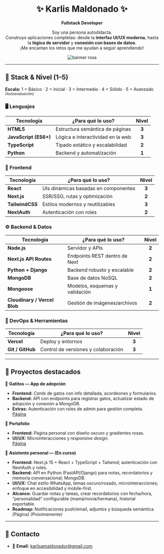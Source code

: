 <div align="center">

# ✨ Karlis Maldonado ✨

**Fullstack Developer**

Soy una persona autodidacta.  
Construyo aplicaciones completas: desde la **interfaz UI/UX moderna**, hasta la **lógica de servidor** y **conexión con bases de datos**.  
¡Me encantan los retos que me ayudan a seguir aprendiendo! 

<!-- Banner -->
<img src="https://capsule-render.vercel.app/api?type=soft&height=120&color=0:ff9bd3,100:bb86fc&text=Hola%20(˶ᵔ%20ᵕ%20ᵔ˶)&fontColor=ffffff&fontSize=28" alt="banner rosa" />

</div>


---


## 🧰 Stack & Nivel (1–5)

**Escala:** 1 = Básico · 2 = Inicial · 3 = Intermedio · 4 = Sólido · 5 = Avanzado  
<sub>*(Autoevaluación)*</sub>

### 🖥️ Lenguajes
| Tecnología | ¿Para qué lo uso? | Nivel |
|---|---|:--:|
| **HTML5** | Estructura semántica de páginas | **3** |
| **JavaScript (ES6+)** | Lógica e interactividad en la web | **3** |
| **TypeScript** | Tipado estático y escalabilidad | **2** |
| **Python** | Backend y automatización | **1** |

### 🎨 Frontend
| Tecnología | ¿Para qué lo uso? | Nivel |
|---|---|:--:|
| **React** | UIs dinámicas basadas en componentes | **3** |
| **Next.js** | SSR/SSG, rutas y optimización | **2** |
| **TailwindCSS** | Estilos modernos y reutilizables | **3** |
| **NextAuth** | Autenticación con roles | **2** |

### ⚙️ Backend & Datos
| Tecnología | ¿Para qué lo uso? | Nivel |
|---|---|:--:|
| **Node.js** | Servidor y APIs | **2** |
| **Next.js API Routes** | Endpoints REST dentro de Next | **2** |
| **Python + Django** | Backend robusto y escalable | **2** |
| **MongoDB** | Base de datos NoSQL | **2** |
| **Mongoose** | Modelos, esquemas y validación | **1** |
| **Cloudinary / Vercel Blob** | Gestión de imágenes/archivos | **2** |

### 🚀 DevOps & Herramientas
| Tecnología | ¿Para qué lo uso? | Nivel |
|---|---|:--:|
| **Vercel** | Deploy y entornos | **3** |
| **Git / GitHub** | Control de versiones y colaboración | **3** |

---

## 🌸 Proyectos destacados

🐾 **Gatitos — App de adopción**  
- **Frontend:** *Cards* de gatos con info detallada, acordeones y formularios.  
- **Backend:** API con endpoints para registrar gatos, actualizar estado de adopción y conexión a MongoDB.  
- **Extras:** Autenticación con roles de admin para gestión completa.  
  [Página](https://gatitos-delta.vercel.app/)

💼 **Portafolio**  
- **Frontend:** Página personal con diseño oscuro y gradientes rosas.  
- **UI/UX:** Microinteracciones y *responsive design*.  
  [Página](https://portafolioweb-sandy.vercel.app/)

💬 **Asistente personal — (En curso)**  
- **Frontend:** Next.js 15 + React + TypeScript + Tailwind; autenticación con NextAuth y roles.  
- **Backend:** API en Python (FastAPI/Django) para notas, recordatorios y memoria conversacional; MongoDB.  
- **UI/UX:** Chat estilo WhatsApp, temas oscuro/rosado, microinteracciones; enfoque en accesibilidad y mobile-first.  
- **Alcance:** Guardar notas y tareas, crear recordatorios con fecha/hora, “personalidad” configurable (mamá/novia/hermana), historial exportable.  
- **Roadmap:** Notificaciones push/email, adjuntos y búsqueda semántica.  
  [Página] *(Próximamente)*
---

## 🤝 Contacto

- 📧 **Email:** karlisamaldonador@gmail.com
